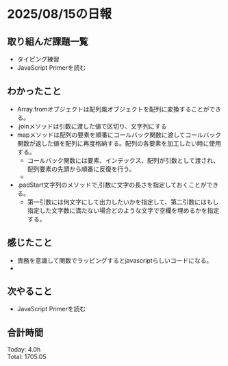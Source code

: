 # 2025/08/15の日報
## 取り組んだ課題一覧
* タイピング練習
* JavaScript Primerを読む
## わかったこと 
* Array.fromオブジェクトは配列風オブジェクトを配列に変換することができる。
* .joinメソッドは引数に渡した値で区切り、文字列にする
* mapメソッドは配列の要素を順番にコールバック関数に渡してコールバック関数が返した値を配列に再度格納する。配列の各要素を加工したい時に使用する。
  * コールバック関数には要素、インデックス、配列が引数として渡され、配列要素の先頭から順番に反復を行う。
  *  
* .padStart文字列のメソッドで,引数に文字の長さを指定しておくことができる。
  * 第一引数には何文字にして出力したいかを指定して、第二引数にはもし指定した文字数に満たない場合どのような文字で空欄を埋めるかを指定する。 
## 感じたこと
* 責務を意識して関数でラッピングするとjavascriptらしいコードになる。
* 
## 次やること
* JavaScript Primerを読む
##  合計時間 
Today: 4.0h<br>
Total: 1705.05
